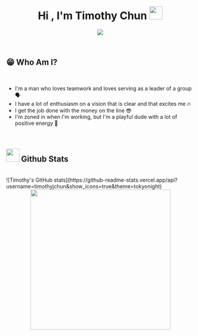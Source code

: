 <h1 align="center"><b>Hi , I'm Timothy Chun </b><img src="https://media.giphy.com/media/hvRJCLFzcasrR4ia7z/giphy.gif" width="35"></h1>


<p align="center">
  <a href="https://github.com/DenverCoder1/readme-typing-svg"><img src="https://readme-typing-svg.herokuapp.com?font=Time+New+Roman&color=cyan&size=25&center=true&vCenter=true&width=600&height=100&lines=Hello+World!+🙌;My+first+programming+language+is+Python;I'm+currently+in+Seoul+South+Korea+🇰🇷;Interested+in+Business+and+Startups+🤝"></a>
</p>


<br>

## 😁 Who Am I?
<br>

- I'm a man who loves teamwork and loves serving as a leader of a group 🗣️
- I have a lot of enthusiasm on a vision that is clear and that excites me 🔥
- I get the job done with the money on the line 😎
- I'm zoned in when I'm working, but I'm a playful dude with a lot of positive energy 🤘


<br>


## <img src="https://media.giphy.com/media/iY8CRBdQXODJSCERIr/giphy.gif" width="35"><b> Github Stats </b>
<br>
![Timothy's GitHub stats](https://github-readme-stats.vercel.app/api?username=timothyjchun&show_icons=true&theme=tokyonight)


<div align="center">


  <img src="https://github-readme-stats.vercel.app/api/top-langs?username=timothyjchun&show_icons=true&locale=en&layout=compact&line_height=20&title_color=7A7ADB&icon_color=2234AE&text_color=D3D3D3&bg_color=0,000000,130F40" width="375"/>







